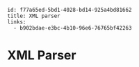 ```
id: f77a65ed-5bd1-4028-bd14-925a4bd81662
title: XML parser
links:
  - b902bdae-e3bc-4b10-96e6-76765bf42263
```

# XML Parser

